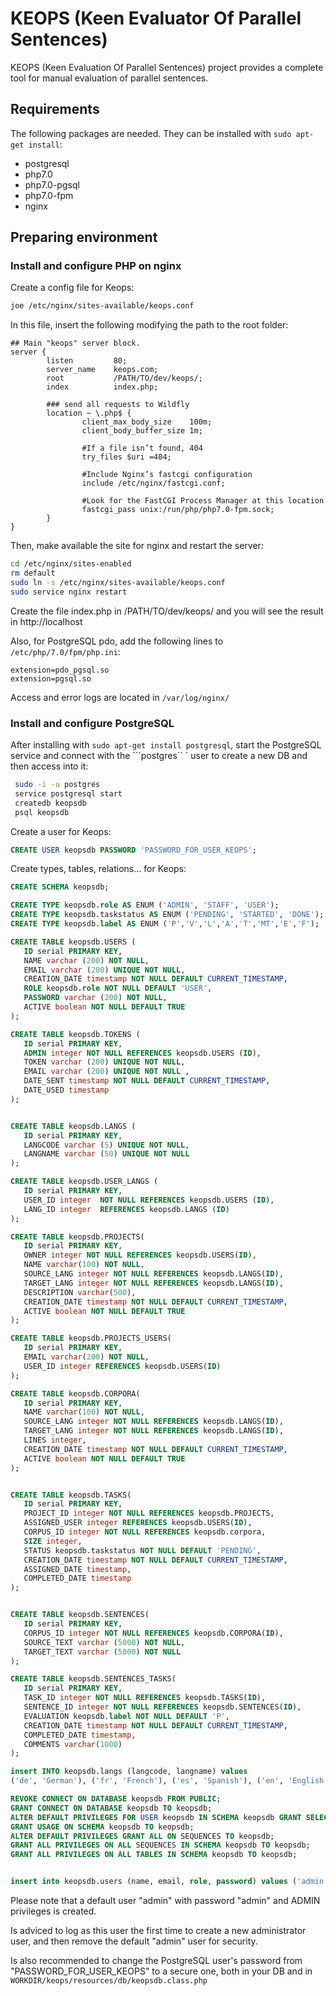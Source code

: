 # KEOPS (Keen Evaluator Of Parallel Sentences)

KEOPS (Keen Evaluation Of Parallel Sentences) project provides a complete tool for manual evaluation of parallel sentences.

## Requirements ##

The following packages are needed.  They can be installed with ```sudo apt-get install```:

* postgresql
* php7.0
* php7.0-pgsql
* php7.0-fpm
* nginx

##  Preparing environment ##

### Install and configure PHP on nginx ###

Create a config file for Keops:

```bash
joe /etc/nginx/sites-available/keops.conf
```

In this file, insert the following modifying the path to the root folder:

```
## Main "keops" server block.
server {
        listen         80;
        server_name    keops.com;
        root           /PATH/TO/dev/keops/;
        index          index.php;

        ### send all requests to Wildfly
        location ~ \.php$ {
                client_max_body_size    100m;
                client_body_buffer_size 1m;

                #If a file isn’t found, 404
                try_files $uri =404; 

                #Include Nginx’s fastcgi configuration
                include /etc/nginx/fastcgi.conf;

                #Look for the FastCGI Process Manager at this location 
                fastcgi_pass unix:/run/php/php7.0-fpm.sock;
        }
}

 ```
 
 Then, make available the site for nginx and restart the server:

```bash
cd /etc/nginx/sites-enabled
rm default
sudo ln -s /etc/nginx/sites-available/keops.conf
sudo service nginx restart
```

Create the file index.php in /PATH/TO/dev/keops/ and you will see the result in http://localhost

Also, for PostgreSQL pdo, add the following lines to ``` /etc/php/7.0/fpm/php.ini ```:

```
extension=pdo_pgsql.so
extension=pgsql.so
```

Access and error logs are located in ```/var/log/nginx/ ```

### Install and configure PostgreSQL ### 

After installing with ```sudo apt-get install postgresql```,  start the PostgreSQL service and connect with the ```postgres`` ` user to create a new DB and then access into it:

```bash
 sudo -i -u postgres
 service postgresql start
 createdb keopsdb
 psql keopsdb
 ```
 
 Create a user for Keops:
 
 ```sql
 CREATE USER keopsdb PASSWORD 'PASSWORD_FOR_USER_KEOPS';
 ```
 
 Create types, tables, relations... for Keops:
 
 ```sql
CREATE SCHEMA keopsdb;

CREATE TYPE keopsdb.role AS ENUM ('ADMIN', 'STAFF', 'USER');
CREATE TYPE keopsdb.taskstatus AS ENUM ('PENDING', 'STARTED', 'DONE');
CREATE TYPE keopsdb.label AS ENUM ('P','V','L','A','T','MT','E','F');

CREATE TABLE keopsdb.USERS (
    ID serial PRIMARY KEY,
    NAME varchar (200) NOT NULL,
    EMAIL varchar (200) UNIQUE NOT NULL,
    CREATION_DATE timestamp NOT NULL DEFAULT CURRENT_TIMESTAMP,
    ROLE keopsdb.role NOT NULL DEFAULT 'USER',
    PASSWORD varchar (200) NOT NULL,
    ACTIVE boolean NOT NULL DEFAULT TRUE
 );

CREATE TABLE keopsdb.TOKENS (
    ID serial PRIMARY KEY,
    ADMIN integer NOT NULL REFERENCES keopsdb.USERS (ID),
    TOKEN varchar (200) UNIQUE NOT NULL,
    EMAIL varchar (200) UNIQUE NOT NULL ,
    DATE_SENT timestamp NOT NULL DEFAULT CURRENT_TIMESTAMP,
    DATE_USED timestamp
);


CREATE TABLE keopsdb.LANGS (
    ID serial PRIMARY KEY,
    LANGCODE varchar (5) UNIQUE NOT NULL,
    LANGNAME varchar (50) UNIQUE NOT NULL
);

CREATE TABLE keopsdb.USER_LANGS (
    ID serial PRIMARY KEY,
    USER_ID integer  NOT NULL REFERENCES keopsdb.USERS (ID),
    LANG_ID integer  REFERENCES keopsdb.LANGS (ID)
);

CREATE TABLE keopsdb.PROJECTS(
    ID serial PRIMARY KEY,
    OWNER integer NOT NULL REFERENCES keopsdb.USERS(ID),
    NAME varchar(100) NOT NULL,
    SOURCE_LANG integer NOT NULL REFERENCES keopsdb.LANGS(ID),
    TARGET_LANG integer NOT NULL REFERENCES keopsdb.LANGS(ID),
    DESCRIPTION varchar(500),
    CREATION_DATE timestamp NOT NULL DEFAULT CURRENT_TIMESTAMP,
    ACTIVE boolean NOT NULL DEFAULT TRUE
);

CREATE TABLE keopsdb.PROJECTS_USERS(
    ID serial PRIMARY KEY,
    EMAIL varchar(200) NOT NULL,
    USER_ID integer REFERENCES keopsdb.USERS(ID)
);

CREATE TABLE keopsdb.CORPORA(
    ID serial PRIMARY KEY,
    NAME varchar(100) NOT NULL,
    SOURCE_LANG integer NOT NULL REFERENCES keopsdb.LANGS(ID),
    TARGET_LANG integer NOT NULL REFERENCES keopsdb.LANGS(ID),
    LINES integer,
    CREATION_DATE timestamp NOT NULL DEFAULT CURRENT_TIMESTAMP,
    ACTIVE boolean NOT NULL DEFAULT TRUE
);


CREATE TABLE keopsdb.TASKS(
    ID serial PRIMARY KEY,
    PROJECT_ID integer NOT NULL REFERENCES keopsdb.PROJECTS,
    ASSIGNED_USER integer REFERENCES keopsdb.USERS(ID),
    CORPUS_ID integer NOT NULL REFERENCES keopsdb.corpora,
    SIZE integer,
    STATUS keopsdb.taskstatus NOT NULL DEFAULT 'PENDING',
    CREATION_DATE timestamp NOT NULL DEFAULT CURRENT_TIMESTAMP,
    ASSIGNED_DATE timestamp,
    COMPLETED_DATE timestamp
);


CREATE TABLE keopsdb.SENTENCES(
    ID serial PRIMARY KEY,
    CORPUS_ID integer NOT NULL REFERENCES keopsdb.CORPORA(ID),
    SOURCE_TEXT varchar (5000) NOT NULL,
    TARGET_TEXT varchar (5000) NOT NULL
);

CREATE TABLE keopsdb.SENTENCES_TASKS(
    ID serial PRIMARY KEY,
    TASK_ID integer NOT NULL REFERENCES keopsdb.TASKS(ID),
    SENTENCE_ID integer NOT NULL REFERENCES keopsdb.SENTENCES(ID),
    EVALUATION keopsdb.label NOT NULL DEFAULT 'P',
    CREATION_DATE timestamp NOT NULL DEFAULT CURRENT_TIMESTAMP,
    COMPLETED_DATE timestamp,
    COMMENTS varchar(1000)
);

insert INTO keopsdb.langs (langcode, langname) values
('de', 'German'), ('fr', 'French'), ('es', 'Spanish'), ('en', 'English'), ('it', 'Italian'), ('pt', 'Portuguese'), ('nl', 'Dutch'), ('pl', 'Polish'), ('cs', 'Czech'), ('ro', 'Romanian'), ('fi', 'Finnish'), ('lv', 'Latvian');

REVOKE CONNECT ON DATABASE keopsdb FROM PUBLIC;
GRANT CONNECT ON DATABASE keopsdb TO keopsdb;
ALTER DEFAULT PRIVILEGES FOR USER keopsdb IN SCHEMA keopsdb GRANT SELECT, INSERT, UPDATE, DELETE ON TABLES TO keopsdb;
GRANT USAGE ON SCHEMA keopsdb TO keopsdb;
ALTER DEFAULT PRIVILEGES GRANT ALL ON SEQUENCES TO keopsdb;
GRANT ALL PRIVILEGES ON ALL SEQUENCES IN SCHEMA keopsdb TO keopsdb; 
GRANT ALL PRIVILEGES ON ALL TABLES IN SCHEMA keopsdb TO keopsdb;


insert into keopsdb.users (name, email, role, password) values ('admin', 'admin@admin.com', 'ADMIN', '$2y$10$dbba8ArdKTe9Uxt7rkGwKOrfX5EpI8SO2VheEnnfoYu4kmVFtQjW2');

```

Please note that a default user "admin" with password "admin" and ADMIN privileges is created.

Is adviced to log as this user the first time to create a new administrator user, and then remove the default "admin" user for security.

Is also recommended to change the PostgreSQL user's password from "PASSWORD_FOR_USER_KEOPS" to a secure one, both in your DB and in ```WORKDIR/keops/resources/db/keopsdb.class.php```
 